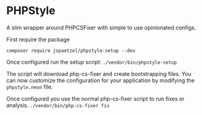 # PHPStyle

A slim wrapper around PHPCSFixer with simple to use opinionated configs.

First require the package
```neon
composer require jspaetzel/phpstyle-setup --dev
```

Once configured run the setup script: `./vendor/bin/phpstyle-setup`

The script will download php-cs-fixer and create bootstrapping files. You can now customize the configuration for your application by modifying the `phpstyle.neon` file.

Once configured you use the normal php-cs-fixer script to run fixes or analysis.
`./vendor/bin/php-cs-fixer fix`
